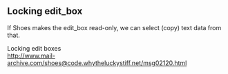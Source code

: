 Locking edit_box
----------------

If Shoes makes the edit_box read-only, we can select (copy) text data from that. <br>

Locking edit boxes <br>
<http://www.mail-archive.com/shoes@code.whytheluckystiff.net/msg02120.html>
